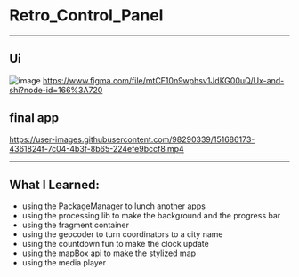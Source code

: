 # Retro_Control_Panel
___
## Ui
![image](https://user-images.githubusercontent.com/98290339/151686091-8f9e3b58-3563-42f6-8166-bb58a3c11a48.png)
https://www.figma.com/file/mtCF10n9wphsv1JdKG00uQ/Ux-and-shi?node-id=166%3A720
## final app


https://user-images.githubusercontent.com/98290339/151686173-4361824f-7c04-4b3f-8b65-224efe9bccf8.mp4


___
## What I Learned:
- using the PackageManager to lunch another apps
- using the processing lib to make the background and the progress bar
- using the fragment container 
- using the geocoder to turn coordinators to a city name
- using the countdown fun to make the clock update
- using the mapBox api to make the stylized map
- using the media player
